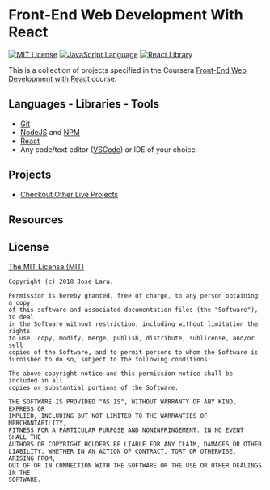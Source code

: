 # Front-End Web Development With React

[![MIT License](https://img.shields.io/badge/license-MIT%20License-green.svg)][1]
[![JavaScript Language](https://img.shields.io/badge/language-JavaScript-F4D03F.svg)][2]
[![React Library](https://img.shields.io/badge/library-react-05A5D1.svg)][3]

This is a collection of projects specified in the Coursera [Front-End Web Development with React][4] course.

## Languages - Libraries - Tools

- [Git][5]
- [NodeJS][6] and [NPM][7]
- [React][3]
- Any code/text editor ([VSCode][8]) or IDE of your choice.

## Projects
- [Checkout Other Live Projects][10]


## Resources



## License

[The MIT License (MIT)][9]

````
Copyright (c) 2018 Jose Lara.

Permission is hereby granted, free of charge, to any person obtaining a copy
of this software and associated documentation files (the "Software"), to deal
in the Software without restriction, including without limitation the rights
to use, copy, modify, merge, publish, distribute, sublicense, and/or sell
copies of the Software, and to permit persons to whom the Software is
furnished to do so, subject to the following conditions:

The above copyright notice and this permission notice shall be included in all
copies or substantial portions of the Software.

THE SOFTWARE IS PROVIDED "AS IS", WITHOUT WARRANTY OF ANY KIND, EXPRESS OR
IMPLIED, INCLUDING BUT NOT LIMITED TO THE WARRANTIES OF MERCHANTABILITY,
FITNESS FOR A PARTICULAR PURPOSE AND NONINFRINGEMENT. IN NO EVENT SHALL THE
AUTHORS OR COPYRIGHT HOLDERS BE LIABLE FOR ANY CLAIM, DAMAGES OR OTHER
LIABILITY, WHETHER IN AN ACTION OF CONTRACT, TORT OR OTHERWISE, ARISING FROM,
OUT OF OR IN CONNECTION WITH THE SOFTWARE OR THE USE OR OTHER DEALINGS IN THE
SOFTWARE.

````


[1]: https://github.com/latinocodes/Front-End-Web-Development-with-React
[2]: https://www.javascript.com/
[3]: https://reactjs.org/
[4]: https://www.coursera.org/learn/front-end-react
[5]: https://git-scm.com/downloads
[6]: https://nodejs.org/en/
[7]: https://www.npmjs.com/
[8]: https://code.visualstudio.com/
[9]: https://opensource.org/licenses/MIT
[10]: https://www.joselara.me/
